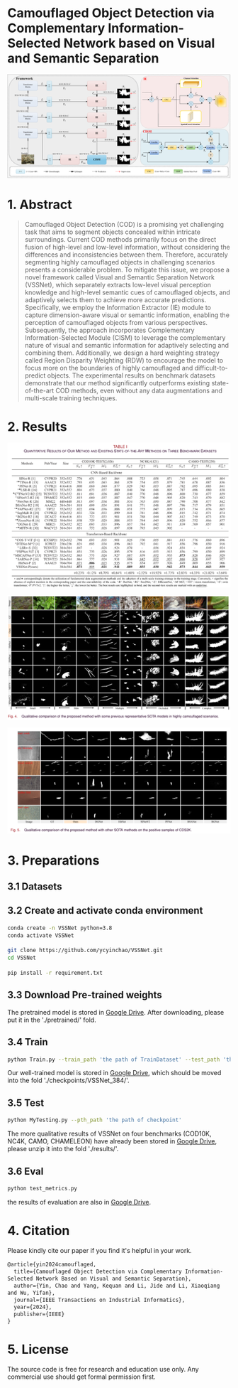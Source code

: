 # Camouflaged Object Detection via Complementary Information-Selected Network based on Visual and Semantic Separation

![](./images/framework.jpg)



# 1. Abstract

> Camouflaged Object Detection (COD) is a promising yet challenging task that aims to segment objects concealed within intricate surroundings. Current COD methods primarily focus on the direct fusion of high-level and low-level information, without considering the differences and inconsistencies between them. Therefore, accurately segmenting highly camouflaged objects in challenging scenarios presents a considerable problem. To mitigate this issue, we propose a novel framework called Visual and Semantic Separation Network (VSSNet), which separately extracts low-level visual perception knowledge and high-level semantic cues of camouflaged objects, and adaptively selects them to achieve more accurate predictions. Specifically, we employ the Information Extractor (IE) module to capture dimension-aware visual or semantic information, enabling the perception of camouflaged objects from various perspectives. Subsequently, the approach incorporates Complementary Information-Selected Module (CISM) to leverage the complementary nature of visual and semantic information for adaptively selecting and combining them. Additionally, we design a hard weighting strategy called Region Disparity Weighting (RDW) to encourage the model to focus more on the boundaries of highly camouflaged and difficult-to-predict objects. The experimental results on benchmark datasets demonstrate that our method significantly outperforms existing state-of-the-art COD methods, even without any data augmentations and multi-scale training techniques. 



# 2. Results

![](./images/result.jpg)

![](./images/vis1.jpg)

![](./images/vis2.jpg)



# 3. Preparations

## 3.1 Datasets



## 3.2 Create and activate conda environment

```bash
conda create -n VSSNet python=3.8
conda activate VSSNet

git clone https://github.com/ycyinchao/VSSNet.git
cd VSSNet

pip install -r requirement.txt
```



## 3.3 Download Pre-trained weights

The pretrained model is stored in [Google Drive](https://drive.google.com/file/d/1rKmp0Zu1ZL6Z9VsYfYAKRkG271AvZB6G/view?usp=sharing). After downloading, please put it in the './pretrained/' fold.



## 3.4 Train

```bash
python Train.py --train_path 'the path of TrainDataset' --test_path 'the path of TestDataset'
```

Our well-trained model is stored in [Google Drive](https://drive.google.com/file/d/1_iqEtc5VvhYSk5PSdyuFDsMdb7GlwdJo/view?usp=sharing), which should be moved into the fold './checkpoints/VSSNet_384/'.



## 3.5 Test

```bash
python MyTesting.py --pth_path 'the path of checkpoint'
```

The more qualitative results of VSSNet on four benchmarks (COD10K, NC4K, CAMO, CHAMELEON) have already been stored in [Google Drive](https://drive.google.com/file/d/1RV12SAH93VbAvrOw7zghJUgMrrklihj8/view?usp=sharing), please unzip it into the fold './results/'.



## 3.6 Eval

```bash
python test_metrics.py
```

the results of evaluation are also in [Google Drive](https://drive.google.com/file/d/1RV12SAH93VbAvrOw7zghJUgMrrklihj8/view?usp=sharing).



# 4. Citation

Please kindly cite our paper if you find it's helpful in your work.

```
@article{yin2024camouflaged,
  title={Camouflaged Object Detection via Complementary Information-Selected Network Based on Visual and Semantic Separation},
  author={Yin, Chao and Yang, Kequan and Li, Jide and Li, Xiaoqiang and Wu, Yifan},
  journal={IEEE Transactions on Industrial Informatics},
  year={2024},
  publisher={IEEE}
}
```



# 5. License

The source code is free for research and education use only. Any commercial use should get formal permission first.

